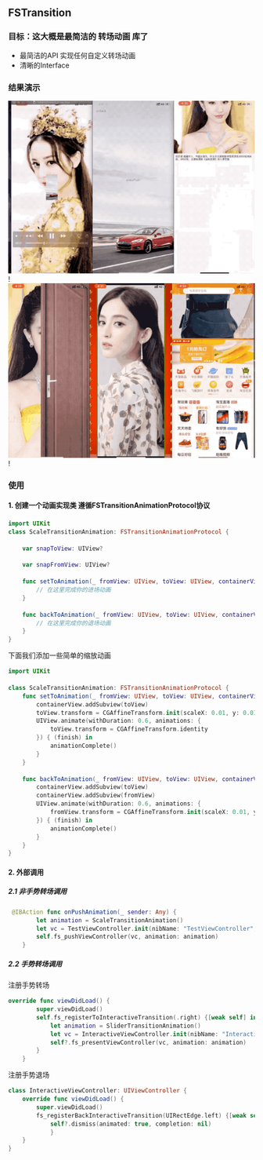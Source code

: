 ## FSTransition
### 目标：这大概是最简洁的 转场动画 库了

* 最简洁的API 实现任何自定义转场动画
* 清晰的Interface

### 结果演示
![markdown](https://github.com/AllenLiberty/resource/blob/master/2019-07-26%2016-38-50.2019-07-26%2016_42_25.2019-07-26%2017_02_56.gif)!
![markdown](https://github.com/AllenLiberty/resource/blob/master/2019-07-26%2016-43-48.2019-07-26%2016_46_32.2019-07-26%2017_04_13.gif)!

### 使用
#### 1. 创建一个动画实现类 遵循FSTransitionAnimationProtocol协议

```swift
import UIKit
class ScaleTransitionAnimation: FSTransitionAnimationProtocol {

	var snapToView: UIView?
    
    var snapFromView: UIView?
	
    func setToAnimation(_ fromView: UIView, toView: UIView, containerView: UIView, animationComplete: @escaping (() -> ())) {
        // 在这里完成你的进场动画  
    }
    
    func backToAnimation(_ fromView: UIView, toView: UIView, containerView: UIView, animationComplete: @escaping (() -> ())) {
        // 在这里完成你的退场动画
    }
}

```
下面我们添加一些简单的缩放动画
```swift
import UIKit

class ScaleTransitionAnimation: FSTransitionAnimationProtocol {
    func setToAnimation(_ fromView: UIView, toView: UIView, containerView: UIView, animationComplete:@escaping (() -> ())) {
        containerView.addSubview(toView)
        toView.transform = CGAffineTransform.init(scaleX: 0.01, y: 0.01)
        UIView.animate(withDuration: 0.6, animations: {
            toView.transform = CGAffineTransform.identity
        }) { (finish) in
            animationComplete()
        }
    }
    
    func backToAnimation(_ fromView: UIView, toView: UIView, containerView: UIView, animationComplete:@escaping (() -> ())) {
        containerView.addSubview(toView)
        containerView.addSubview(fromView)
        UIView.animate(withDuration: 0.6, animations: {
            fromView.transform = CGAffineTransform.init(scaleX: 0.01, y: 0.01)
        }) { (finish) in
            animationComplete()
        }
    }
}
```

#### 2. 外部调用
##### 2.1  非手势转场调用
```swift
 @IBAction func onPushAnimation(_ sender: Any) {
        let animation = ScaleTransitionAnimation()
        let vc = TestViewController.init(nibName: "TestViewController", bundle: nil)
        self.fs_pushViewController(vc, animation: animation)
    }
```
##### 2.2  手势转场调用
注册手势转场
```swift
override func viewDidLoad() {
        super.viewDidLoad()
        self.fs_registerToInteractiveTransition(.right) {[weak self] in
            let animation = SliderTransitionAnimation()
            let vc = InteractiveViewController.init(nibName: "InteractiveViewController", bundle: nil)
            self?.fs_presentViewController(vc, animation: animation)
        }
    }
```
注册手势退场
```swift
class InteractiveViewController: UIViewController {
    override func viewDidLoad() {
        super.viewDidLoad()
        fs_registerBackInteractiveTransition(UIRectEdge.left) {[weak self] in
            self?.dismiss(animated: true, completion: nil)
            }
    }
}
```








